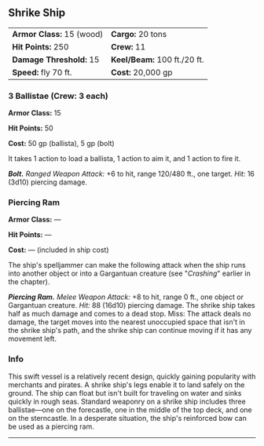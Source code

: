 ﻿## Shrike Ship

|                            |                               |
|----------------------------|-------------------------------|
| **Armor Class:** 15 (wood) | **Cargo:** 20 tons            |
| **Hit Points:** 250        | **Crew:** 11                  |
| **Damage Threshold:** 15   | **Keel/Beam:** 100 ft./20 ft. |
| **Speed:** fly 70 ft.      | **Cost:** 20,000 gp           |

### 3 Ballistae (Crew: 3 each)

**Armor Class:** 15

**Hit Points:** 50

**Cost:** 50 gp (ballista), 5 gp (bolt)

It takes 1 action to load a ballista, 1 action to aim it, and 1 action to fire it.

***Bolt.*** *Ranged Weapon Attack:*  +6 to hit, range 120/480 ft., one target. *Hit:* 16 (3d10) piercing damage.

### Piercing Ram

**Armor Class:** —

**Hit Points:** —

**Cost:** — (included in ship cost)

The ship's spelljammer can make the following attack when the ship runs into another object or into a Gargantuan creature (see "*Crashing*" earlier in the chapter).

***Piercing Ram.*** *Melee Weapon Attack:*  +8 to hit, range 0 ft., one object or Gargantuan creature. *Hit:* 88 (16d10) piercing damage. The shrike ship takes half as much damage and comes to a dead stop. Miss: The attack deals no damage, the target moves into the nearest unoccupied space that isn't in the shrike ship's path, and the shrike ship can continue moving if it has any movement left.

### Info

This swift vessel is a relatively recent design, quickly gaining popularity with merchants and pirates. A shrike ship's legs enable it to land safely on the ground. The ship can float but isn't built for traveling on water and sinks quickly in rough seas.
Standard weaponry on a shrike ship includes three ballistae—one on the forecastle, one in the middle of the top deck, and one on the sterncastle. In a desperate situation, the ship's reinforced bow can be used as a piercing ram.

---


